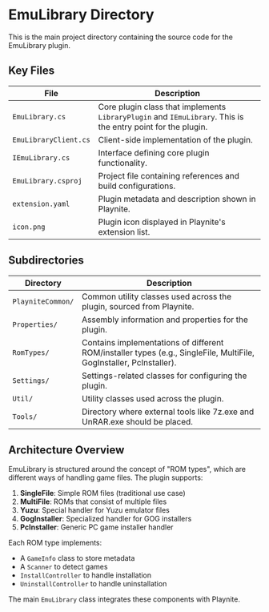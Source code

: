 # EmuLibrary Directory

This is the main project directory containing the source code for the EmuLibrary plugin.

## Key Files

| File | Description |
|------|-------------|
| `EmuLibrary.cs` | Core plugin class that implements `LibraryPlugin` and `IEmuLibrary`. This is the entry point for the plugin. |
| `EmuLibraryClient.cs` | Client-side implementation of the plugin. |
| `IEmuLibrary.cs` | Interface defining core plugin functionality. |
| `EmuLibrary.csproj` | Project file containing references and build configurations. |
| `extension.yaml` | Plugin metadata and description shown in Playnite. |
| `icon.png` | Plugin icon displayed in Playnite's extension list. |

## Subdirectories

| Directory | Description |
|-----------|-------------|
| `PlayniteCommon/` | Common utility classes used across the plugin, sourced from Playnite. |
| `Properties/` | Assembly information and properties for the plugin. |
| `RomTypes/` | Contains implementations of different ROM/installer types (e.g., SingleFile, MultiFile, GogInstaller, PcInstaller). |
| `Settings/` | Settings-related classes for configuring the plugin. |
| `Util/` | Utility classes used across the plugin. |
| `Tools/` | Directory where external tools like 7z.exe and UnRAR.exe should be placed. |

## Architecture Overview

EmuLibrary is structured around the concept of "ROM types", which are different ways of handling game files. The plugin supports:

1. **SingleFile**: Simple ROM files (traditional use case)
2. **MultiFile**: ROMs that consist of multiple files
3. **Yuzu**: Special handler for Yuzu emulator files
4. **GogInstaller**: Specialized handler for GOG installers
5. **PcInstaller**: Generic PC game installer handler

Each ROM type implements:
- A `GameInfo` class to store metadata
- A `Scanner` to detect games
- `InstallController` to handle installation
- `UninstallController` to handle uninstallation

The main `EmuLibrary` class integrates these components with Playnite.